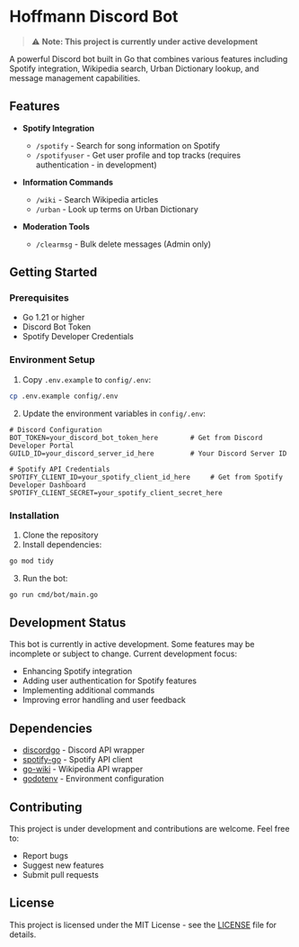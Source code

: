 # Hoffmann Discord Bot

> ⚠️ **Note: This project is currently under active development**

A powerful Discord bot built in Go that combines various features including Spotify integration, Wikipedia search, Urban Dictionary lookup, and message management capabilities.

## Features

- **Spotify Integration**
  - `/spotify` - Search for song information on Spotify
  - `/spotifyuser` - Get user profile and top tracks (requires authentication - in development)

- **Information Commands**
  - `/wiki` - Search Wikipedia articles
  - `/urban` - Look up terms on Urban Dictionary

- **Moderation Tools**
  - `/clearmsg` - Bulk delete messages (Admin only)

## Getting Started

### Prerequisites
- Go 1.21 or higher
- Discord Bot Token
- Spotify Developer Credentials

### Environment Setup
1. Copy `.env.example` to `config/.env`:
```bash
cp .env.example config/.env
```

2. Update the environment variables in `config/.env`:
```env
# Discord Configuration
BOT_TOKEN=your_discord_bot_token_here        # Get from Discord Developer Portal
GUILD_ID=your_discord_server_id_here         # Your Discord Server ID

# Spotify API Credentials
SPOTIFY_CLIENT_ID=your_spotify_client_id_here     # Get from Spotify Developer Dashboard
SPOTIFY_CLIENT_SECRET=your_spotify_client_secret_here
```

### Installation
1. Clone the repository
2. Install dependencies:
```bash
go mod tidy
```
3. Run the bot:
```bash
go run cmd/bot/main.go
```

## Development Status

This bot is currently in active development. Some features may be incomplete or subject to change. Current development focus:
- Enhancing Spotify integration
- Adding user authentication for Spotify features
- Implementing additional commands
- Improving error handling and user feedback

## Dependencies

- [discordgo](https://github.com/bwmarrin/discordgo) - Discord API wrapper
- [spotify-go](https://github.com/zmb3/spotify) - Spotify API client
- [go-wiki](https://github.com/trietmn/go-wiki) - Wikipedia API wrapper
- [godotenv](https://github.com/joho/godotenv) - Environment configuration

## Contributing

This project is under development and contributions are welcome. Feel free to:
- Report bugs
- Suggest new features
- Submit pull requests

## License

This project is licensed under the MIT License - see the [LICENSE](LICENSE) file for details.

